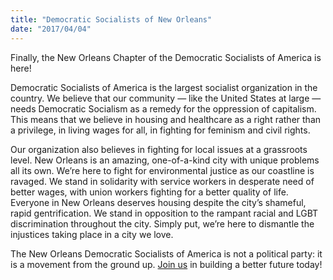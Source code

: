 ```yaml
---
title: "Democratic Socialists of New Orleans"
date: "2017/04/04"
---
```


Finally, the New Orleans Chapter of the Democratic Socialists of America is here!

Democratic Socialists of America is the largest socialist organization in the country. We believe that our community — like the United States at large — needs Democratic Socialism as a remedy for the oppression of capitalism. This means that we believe in housing and healthcare as a right rather than a privilege, in living wages for all, in fighting for feminism and civil rights.

Our organization also believes in fighting for local issues at a grassroots level. New Orleans is an amazing, one-of-a-kind city with unique problems all its own. We’re here to fight for environmental justice as our coastline is ravaged. We stand in solidarity with service workers in desperate need of better wages, with union workers fighting for a better quality of life. Everyone in New Orleans deserves housing despite the city’s shameful, rapid gentrification. We stand in opposition to the rampant racial and LGBT discrimination throughout the city. Simply put, we’re here to dismantle the injustices taking place in a city we love.

The New Orleans Democratic Socialists of America is not a political party: it is a movement from the ground up. [Join us](https://goo.gl/forms/PGwzoWr7tdQqqR3w1) in building a better future today!
